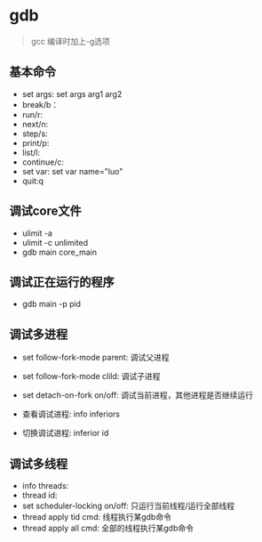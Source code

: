# gdb
> gcc 编译时加上-g选项

## 基本命令

- set args: set args arg1 arg2
- break/b：
- run/r:
- next/n:
- step/s:
- print/p:
- list/l:
- continue/c: 
- set var: set var name="luo"
- quit:q

## 调试core文件
- ulimit -a
- ulimit -c unlimited 
- gdb main core_main

## 调试正在运行的程序
- gdb main -p pid 

## 调试多进程
- set follow-fork-mode parent: 调试父进程 
- set follow-fork-mode clild: 调试子进程 

- set detach-on-fork on/off: 调试当前进程，其他进程是否继续运行

- 查看调试进程: info inferiors
- 切换调试进程: inferior id

## 调试多线程

- info threads:
- thread id:
- set scheduler-locking on/off: 只运行当前线程/运行全部线程
- thread apply tid cmd: 线程执行某gdb命令
- thread apply all cmd: 全部的线程执行某gdb命令


